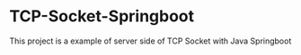 # TCP-Socket-Springboot
This project is a example of server side of TCP Socket with Java Springboot
